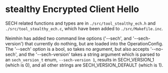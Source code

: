 
# stealthy Encrypted Client Hello

SECH related functions and types are in
`./src/tool_stealthy_ech.h`
and `./src/tool_stealthy_ech.c`, which have been added to `./src/Makefile.inc`.


Neimhin has added two command line options ('--sech', and '--sech-version')
that currently do nothing, but are loaded into the
OperationConfig.
The '--sech' option is a bool, so takes no argument, but also accepts '--no-sech',
and the '--sech-version' takes a string argument which
is parsed to an `sech_version_t` enum, `--sech-version 1`, results
in SECH_VERSION_1 (which is 0), and all other strings
are SECH_VERSION_DEFAULT (which is 1).

